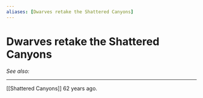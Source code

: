 ```yaml
---
aliases: [Dwarves retake the Shattered Canyons]
---
```

# Dwarves retake the Shattered Canyons
*See also:* 
___
[[Shattered Canyons]] 62 years ago.